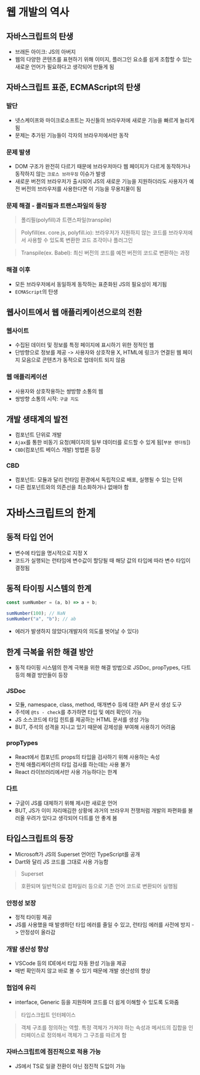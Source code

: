 # 웹 개발의 역사

## 자바스크립트의 탄생

- 브래든 아이크: JS의 아버지
- 웹의 다양한 콘텐츠를 표현하기 위해 이미지, 플러그인 요소를 쉽게 조합할 수 있는 새로운 언어가 필요하다고 생각되어 만들게 됨

## 자바스크립트 표준, ECMAScript의 탄생

### 발단

- 넷스케이프와 마이크로소프트는 자신들의 브라우저에 새로운 기능을 빠르게 늘리게 됨
- 문제는 추가된 기능들이 각자의 브라우저에서만 동작

### 문제 발생

- DOM 구조가 완전히 다르기 때문에 브라우저마다 웹 페이지가 다르게 동작하거나 동작하지 않는 `크로스 브라우징` 이슈가 발생
- 새로운 버전의 브라우저가 출시되어 JS의 새로운 기능을 지원하더라도 사용자가 예전 버전의 브라우저를 사용한다면 이 기능을 무용지물이 됨

### 문제 해결 - 폴리필과 트랜스파일의 등장

> 폴리필(polyfill)과 트랜스파일(transpile)

> Polyfill(ex. core.js, polyfill.io): 브라우저가 지원하지 않는 코드를 브라우저에서 사용할 수 있도록 변환한 코드 조각이나 플러그인

> Transpile(ex. Babel): 최신 버전의 코드를 예전 버전의 코드로 변환하는 과정

### 해결 이후

- 모든 브라우저에서 동일하게 동작하는 표준화된 JS의 필요성이 제기됨
- `ECMAScript`의 탄생

## 웹사이트에서 웹 애플리케이션으로의 전환

### 웹사이트

- 수집된 데이터 및 정보를 특정 페이지에 표시하기 위한 정적인 웹
- 단방향으로 정보를 제공 -> 사용자와 상호작용 X, HTML에 링크가 연결된 웹 페이지 모음으로 콘텐츠가 동적으로 업데이트 되지 않음

### 웹 애플리케이션

- 사용자와 상호작용하는 쌍방향 소통의 웹
- 쌍방향 소통의 시작: `구글 지도`

## 개발 생태계의 발전

- 컴포넌트 단위로 개발
- `Ajax`를 통한 비동기 요청(페이지의 일부 데이터를 로드할 수 있게 됨[`부분 렌더링`])
- `CBD`(컴포넌트 베이스 개발) 방법론 등장

### CBD

- 컴포넌트: 모듈과 달리 런타임 환경에서 독립적으로 배포, 실행될 수 있는 단위
- 다른 컴포넌트와의 의존선을 최소화하거나 없애야 함

# 자바스크립트의 한계

## 동적 타입 언어

- 변수에 타입을 명시적으로 지정 X
- 코드가 실행되는 런타임에 변수값이 할당될 때 해당 값의 타입에 따라 변수 타입이 결정됨

## 동적 타이핑 시스템의 한계

```ts
const sumNumber = (a, b) => a + b;

sumNumber(100); // NaN
sumNumber("a", "b"); // ab
```

- 에러가 발생하지 않았다(개발자의 의도를 벗어날 수 있다)

## 한계 극복을 위한 해결 방안

- 동적 타이핑 시스템의 한계 극복을 위한 해결 방법으로 JSDoc, propTypes, 다트 등의 해결 방안들이 등장

### JSDoc

- 모듈, namespace, class, method, 매개변수 등에 대한 API 문서 생성 도구
- 주석에 `@ts - check`를 추가하면 타입 및 에러 확인이 가능
- JS 소스코드에 타입 힌트를 제공하는 HTML 문서를 생성 가능
- BUT, 주석의 성격을 지니고 있기 때문에 강제성을 부여해 사용하기 어려움

### propTypes

- React에서 컴포넌트 props의 타입을 검사하기 위해 사용하는 속성
- 전체 애플리케이션의 타입 검사를 하는데는 사용 불가
- React 라이브러리에서만 사용 가능하다는 한계

### 다트

- 구글이 JS를 대체하기 위해 제시한 새로운 언어
- BUT, JS가 이미 자리매김한 상황에 과거의 브라우저 전쟁처럼 개발의 파편화를 불러올 우려가 있다고 생각되어 다트를 안 좋게 봄

## 타입스크립트의 등장

- Microsoft가 JS의 Superset 언어인 TypeScript를 공개
- Dart와 달리 JS 코드를 그대로 사용 가능함

> Superset

> 호환되며 일반적으로 컴파일러 등으로 기존 언어 코드로 변환되어 실행됨

### 안정성 보장

- 정적 타이핑 제공
- JS를 사용했을 때 발생하던 타입 에러를 줄일 수 있고, 런타임 에러를 사전에 방지 -> 안정성이 올라감

### 개발 생산성 향상

- VSCode 등의 IDE에서 타입 자동 완성 기능을 제공
- 매번 확인하지 않고 바로 볼 수 있기 때문에 개발 생산성의 향상

### 협업에 유리

- interface, Generic 등을 지원하며 코드를 더 쉽게 이해할 수 있도록 도와줌

> 타입스크립트 인터페이스

> 객체 구조를 정의하는 역할. 특정 객체가 가져야 하는 속성과 메서드의 집합을 인터페이스로 정의해서 객체가 그 구조를 따르게 함

### 자바스크립트에 점진적으로 적용 가능

- JS에서 TS로 일괄 전환이 아닌 점진적 도입이 가능
